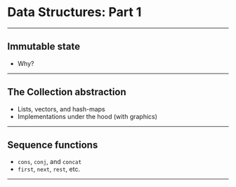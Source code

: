 # Data Structures: Part 1

---

## Immutable state

- Why?

---

## The Collection abstraction

- Lists, vectors, and hash-maps
- Implementations under the hood (with graphics)

---

## Sequence functions

- `cons`, `conj`, and `concat`
- `first`, `next`, `rest`, etc.

---
